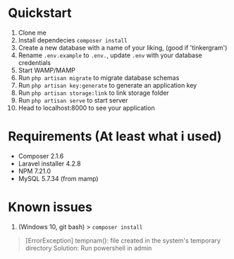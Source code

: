 # Quickstart
1. Clone me
2. Install dependecies ```composer install```
3. Create a new database with a name of your liking, (good if 'tinkergram')
4. Rename ```.env.example``` to ```.env.```, update ```.env``` with your database credentials
5. Start WAMP/MAMP
6. Run ```php artisan migrate``` to migrate database schemas
7. Run ```php artisan key:generate``` to generate an application key
8. Run ```php artisan storage:link``` to link storage folder
9. Run ```php artisan serve``` to start server
10. Head to localhost:8000 to see your application

# Requirements (At least what i used)
- Composer 2.1.6
- Laravel installer 4.2.8
- NPM 7.21.0
- MySQL 5.7.34 (from mamp)

# Known issues
1. (Windows 10, git bash) > ```composer install``` 
> [ErrorException]
> tempnam(): file created in the system's temporary directory
Solution: Run powershell in admin
